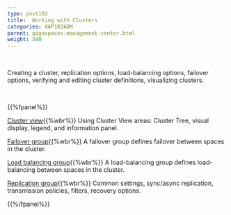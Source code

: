 ```yaml
---
type: post102
title:  Working with Clusters
categories: XAP102ADM
parent: gigaspaces-management-center.html
weight: 500
---
```


<br>

Creating a cluster, replication options, load-balancing options, failover options, verifying and editing cluster definitions, visualizing clusters.


<br>

{{%fpanel%}}

[Cluster view](./cluster-view---gigaspaces-browser.html){{%wbr%}}
Using Cluster View areas: Cluster Tree, visual display, legend, and information panel.

[Failover group](./failover-group---gigaspaces-browser.html){{%wbr%}}
A failover group defines failover between spaces in the cluster.

[Load balancing group](./load-balancing-group---gigaspaces-browser.html){{%wbr%}}
A load-balancing group defines load-balancing between spaces in the cluster.

[Replication group](./replication-group---gigaspaces-browser.html){{%wbr%}}
Common settings, sync/async replication, transmission policies, filters, recovery options.


{{%/fpanel%}}



